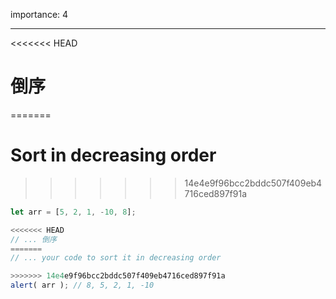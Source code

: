 importance: 4

---

<<<<<<< HEAD
# 倒序
=======
# Sort in decreasing order
>>>>>>> 14e4e9f96bcc2bddc507f409eb4716ced897f91a

```js
let arr = [5, 2, 1, -10, 8];

<<<<<<< HEAD
// ... 倒序
=======
// ... your code to sort it in decreasing order

>>>>>>> 14e4e9f96bcc2bddc507f409eb4716ced897f91a
alert( arr ); // 8, 5, 2, 1, -10
```

